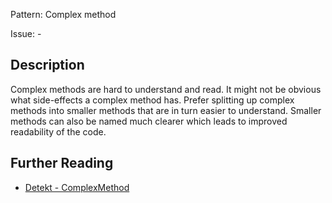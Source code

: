 Pattern: Complex method

Issue: -

## Description

Complex methods are hard to understand and read. It might not be obvious what side-effects a complex method has.
Prefer splitting up complex methods into smaller methods that are in turn easier to understand.
Smaller methods can also be named much clearer which leads to improved readability of the code.

## Further Reading

* [Detekt - ComplexMethod](https://detekt.github.io/detekt/complexity.html#complexmethod)